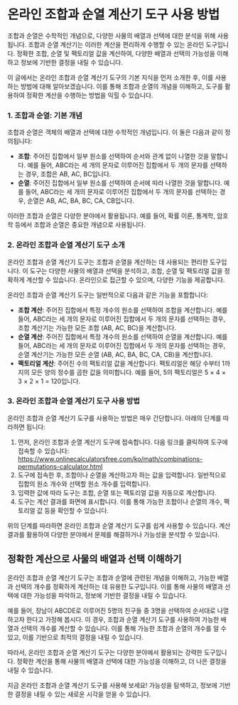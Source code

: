 온라인 조합과 순열 계산기 도구 사용 방법
=======================

조합과 순열은 수학적인 개념으로, 다양한 사물의 배열과 선택에 대한 분석을 위해 사용됩니다. 조합과 순열 계산기는 이러한 계산을 편리하게 수행할 수 있는 온라인 도구입니다. 정확한 조합, 순열 및 팩토리얼 값을 계산하여, 다양한 배열과 선택의 가능성을 이해하고 정보에 기반한 결정을 내릴 수 있습니다.

이 글에서는 온라인 조합과 순열 계산기 도구의 기본 지식을 먼저 소개한 후, 이를 사용하는 방법에 대해 알아보겠습니다. 이를 통해 조합과 순열의 개념을 이해하고, 도구를 활용하여 정확한 계산을 수행하는 방법을 익힐 수 있습니다.

### 1. 조합과 순열: 기본 개념

조합과 순열은 객체의 배열과 선택에 대한 수학적인 개념입니다. 이 둘은 다음과 같이 정의됩니다:

- **조합**: 주어진 집합에서 일부 원소를 선택하여 순서와 관계 없이 나열한 것을 말합니다. 예를 들어, ABC라는 세 개의 문자로 이루어진 집합에서 두 개의 문자를 선택하는 경우, 조합은 AB, AC, BC입니다.
- **순열**: 주어진 집합에서 일부 원소를 선택하여 순서에 따라 나열한 것을 말합니다. 예를 들어, ABC라는 세 개의 문자로 이루어진 집합에서 두 개의 문자를 선택하는 경우, 순열은 AB, AC, BA, BC, CA, CB입니다.

이러한 조합과 순열은 다양한 분야에서 활용됩니다. 예를 들어, 확률 이론, 통계학, 암호학 등에서 조합과 순열은 중요한 개념으로 사용됩니다.

### 2. 온라인 조합과 순열 계산기 도구 소개

온라인 조합과 순열 계산기 도구는 조합과 순열을 계산하는 데 사용되는 편리한 도구입니다. 이 도구는 다양한 사물의 배열과 선택을 분석하고, 조합, 순열 및 팩토리얼 값을 정확하게 계산할 수 있습니다. 온라인으로 접근할 수 있으며, 다양한 기능을 제공합니다.

온라인 조합과 순열 계산기 도구는 일반적으로 다음과 같은 기능을 포함합니다:

- **조합 계산**: 주어진 집합에서 특정 개수의 원소를 선택하여 조합을 계산합니다. 예를 들어, ABC라는 세 개의 문자로 이루어진 집합에서 두 개의 문자를 선택하는 경우, 조합 계산기는 가능한 모든 조합 (AB, AC, BC)을 계산합니다.
- **순열 계산**: 주어진 집합에서 특정 개수의 원소를 선택하여 순열을 계산합니다. 예를 들어, ABC라는 세 개의 문자로 이루어진 집합에서 두 개의 문자를 선택하는 경우, 순열 계산기는 가능한 모든 순열 (AB, AC, BA, BC, CA, CB)을 계산합니다.
- **팩토리얼 계산**: 주어진 수의 팩토리얼 값을 계산합니다. 팩토리얼은 해당 수부터 1까지의 모든 양의 정수를 곱한 값을 의미합니다. 예를 들어, 5의 팩토리얼은 5 × 4 × 3 × 2 × 1 = 120입니다.

### 3. 온라인 조합과 순열 계산기 도구 사용 방법

온라인 조합과 순열 계산기 도구를 사용하는 방법은 매우 간단합니다. 아래의 단계를 따라하면 됩니다:

1. 먼저, 온라인 조합과 순열 계산기 도구에 접속합니다. 다음 링크를 클릭하여 도구에 접속할 수 있습니다: <https://www.onlinecalculatorsfree.com/ko/math/combinations-permutations-calculator.html>
2. 도구에 접속한 후, 조합이나 순열을 계산하고자 하는 값을 입력합니다. 일반적으로 집합의 원소 개수와 선택할 원소 개수를 입력합니다.
3. 입력한 값에 따라 도구는 조합, 순열 또는 팩토리얼 값을 자동으로 계산합니다.
4. 도구는 계산 결과를 화면에 표시합니다. 이를 통해 가능한 조합이나 순열의 개수, 팩토리얼 값 등을 확인할 수 있습니다.

위의 단계를 따라하면 온라인 조합과 순열 계산기 도구를 쉽게 사용할 수 있습니다. 계산 결과를 활용하여 다양한 분야에서 문제를 해결하거나 가능성을 분석할 수 있습니다.

정확한 계산으로 사물의 배열과 선택 이해하기
------------------------

온라인 조합과 순열 계산기 도구는 조합과 순열에 관련된 개념을 이해하고, 가능한 배열과 선택의 개수를 정확하게 계산하는 데 유용한 도구입니다. 이를 통해 사물의 배열과 선택에 대한 가능성을 파악하고, 정보에 기반한 결정을 내릴 수 있습니다.

예를 들어, 장남이 ABCDE로 이루어진 5명의 친구들 중 3명을 선택하여 순서대로 나열하고자 한다고 가정해 봅시다. 이 경우, 조합과 순열 계산기 도구를 사용하여 가능한 배열과 선택의 개수를 계산할 수 있습니다. 이를 통해 가능한 조합과 순열의 개수를 알 수 있고, 이를 기반으로 최적의 결정을 내릴 수 있습니다.

따라서, 온라인 조합과 순열 계산기 도구는 다양한 분야에서 활용되는 강력한 도구입니다. 정확한 계산을 통해 사물의 배열과 선택에 대한 가능성을 이해하고, 더 나은 결정을 내릴 수 있습니다.

지금 온라인 조합과 순열 계산기 도구를 사용해 보세요! 가능성을 탐색하고, 정보에 기반한 결정을 내릴 수 있는 새로운 시각을 얻을 수 있습니다.